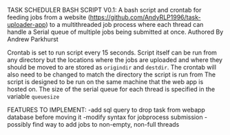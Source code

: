 TASK SCHEDULER BASH SCRIPT V0.1:
A bash script and crontab for feeding jobs from a website (https://github.com/AndyRLP1996/task-uploader-app) to a multithreaded job process where each thread can handle a Serial queue of multiple jobs being submitted at once. 
Authored By Andrew Parkhurst

Crontab is set to run script every 15 seconds.
Script itself can be run from any directory but the locations where the jobs are uploaded and where they should be moved to are stored as `origindir` and `destdir`. 
The crontab will also need to be changed to match the directory the script is run from
The script is designed to be run on the same machine that the web app is hosted on.
The size of the serial queue for each thread is specified in the variable `queuesize`

FEATURES TO IMPLEMENT:
    -add sql query to drop task from webapp database before moving it
    -modify syntax for jobprocess submission
    -possibly find way to add jobs to non-empty, non-full threads
